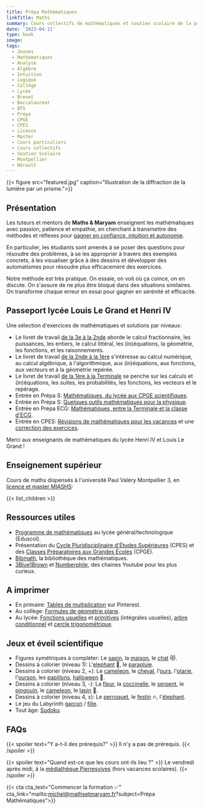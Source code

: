 ```yaml
---
title: Prépa Mathématiques
linkTitle: Maths
summary: Cours collectifs de mathématiques et soutien scolaire de la primaire au lycée, à Montpellier. Cours d'analyse, d'algèbre, géométrie, statistiques et programmation Python.
date: '2023-04-11'
type: book
image:
tags:
  - Jeunes
  - Mathématiques
  - Analyse
  - Algèbre
  - Intuition
  - Logique
  - Collège
  - Lycée
  - Brevet
  - Baccalauréat
  - BTS
  - Prépa
  - CPGE
  - CPES
  - Licence
  - Master
  - Cours particuliers
  - Cours collectifs
  - Soutien Scolaire
  - Montpellier
  - Hérault
---
```


{{< figure src="featured.jpg" caption="Illustration de la diffraction de la lumière par un prisme.">}}

## Présentation

Les tuteurs et mentors de <b>Maths & Maryam</b> enseignent les mathématiques avec passion, patience et empathie, en cherchant à transmettre des méthodes et réflexes pour [gagner en confiance, intuition et autonomie](https://www.mathsetmaryam.fr/p/7-astuces-pour-progresser-en-maths/). 

En particulier, les étudiants sont amenés à se poser des questions pour résoudre des problèmes, à se les approprier à travers des exemples concrets, à les visualiser grâce à des dessins et développer des automatismes pour résoudre plus efficacement des exercices.

Notre méthode est très pratique. On essaie, on voit où ça coince, on en discute. On s'assure de ne plus être bloqué dans des situations similaires. On transforme chaque erreur en essai pour gagner en sérénité et efficacité.

## Passeport lycée Louis Le Grand et Henri IV

Une sélection d'exercices de mathématiques et solutions par niveaux:
- Le livret de travail [de la 3e à la 2nde](https://www.louislegrand.fr/wp-content/uploads/2021/07/Livret-3eme-2nde.pdf) aborde le calcul fractionnaire, les puissances, les entiers, le calcul littéral, les (in)équations, la géométrie, les fonctions, et les raisonnements.
- Le livret de travail [de la 2nde à la 1ère](https://lycee-henri4.com/wp-content/uploads/2023/06/Livret-2nde-1ere.pdf) s'intéresse au calcul numérique, au calcul algébrique, à l'algorithmique, aux (in)équations, aux fonctions, aux vecteurs et à la géométrie repérée.
- Le livret de travail [de la 1ère à la Terminale](https://lycee-henri4.com/wp-content/uploads/2024/07/Livret-1ere-Term-2024-07-.pdf) se penche sur les calculs et (in)équations, les suites, les probabilités, les fonctions, les vecteurs et le repérage.
- Entrée en Prépa S: [Mathématiques, du lycée aux CPGE scientifiques](https://www.louislegrand.fr/wp-content/uploads/2022/02/EXOS-TERMINALE3-3-AVECDESSIN-2.pdf).
- Entrée en Prépa S: [Quelques outils mathématiques pour la physique](https://lycee-henri4.com/wp-content/uploads/2023/06/poly-MPSI2023.pdf).
- Entrée en Prépa ECG: [Mathématiques, entre la Terminale et la classe d'ECG](https://lycee-henri4.com/wp-content/uploads/2022/07/ECG1-MATHS.pdf).
- Entrée en CPES: [Révisions de mathématiques pour les vacances](https://lycee-henri4.com/wp-content/uploads/2022/07/CPES-MATHS.pdf) et une [correction des exercices](https://www.mathsetmaryam.fr/u/CPES-Revisions-Maths.pdf).

Merci aux enseignants de mathématiques du lycée Henri IV et Louis Le Grand !

## Enseignement supérieur

Cours de maths dispensés à l'université Paul Valéry Montpellier 3, en [licence et master MIASHS](https://ufr6.www.univ-montp3.fr/fr/licence_miashs):

{{< list_children >}}

## Ressources utiles

- [Programme de mathématiques](https://eduscol.education.fr/1723/programmes-et-ressources-en-mathematiques-voie-gt) au lycée général/technologique (Eduscol).
- Présentation du [Cycle Pluridisciplinaire d'Études Supérieures](https://www.enseignementsup-recherche.gouv.fr/fr/le-cycle-pluridisciplinaire-d-etudes-superieures-84197) (CPES) et des [Classes Préparatoires aux Grandes Écoles](https://www.enseignementsup-recherche.gouv.fr/fr/classes-preparatoires-aux-grandes-ecoles-cpge-46496) (CPGE).
- [Bibmath](https://www.bibmath.net/), la bibliothèque des mathématiques.
- [3Blue1Brown](https://www.youtube.com/c/3blue1brown) et [Numberphile](https://www.youtube.com/user/Numberphile), des chaines Youtube pour les plus curieux.

## A imprimer

- En primaire: [Tables de multiplication](https://i.pinimg.com/736x/14/0d/be/140dbe1148d46d94e239084a6086cf28.jpg) sur Pinterest.
- Au collège: [Formules de géométrie plane](https://i.pinimg.com/736x/1a/08/d4/1a08d487c1972fdd5f5daf84081fee08.jpg).
- Au lycée: [Fonctions usuelles](https://i.pinimg.com/736x/ed/89/d5/ed89d530fcf24e471bf5993a9776eff6.jpg) et [primitives](https://i.pinimg.com/1200x/8e/10/d1/8e10d14a4ac34ee5d3dfcdf92f358260.jpg) (intégrales usuelles), [arbre conditionnel](https://i.pinimg.com/736x/83/83/13/838313f21fd105e0466b14f8d608cde5.jpg) et [cercle trigonométrique](https://i.pinimg.com/736x/19/f5/b3/19f5b354491a16b870ef4108e909a258--animation.jpg).

## Jeux et éveil scientifique

- Figures symétriques à compléter: Le [sapin](https://i.pinimg.com/736x/db/2c/68/db2c68e593cce0bd13046b771f023467.jpg), la [maison](https://i.pinimg.com/736x/e2/74/45/e27445f460fda544b03c7324f82911e0.jpg), le [chat](https://i.pinimg.com/736x/7b/8f/db/7b8fdb2d967348994dbca52aad6abbb2.jpg) 😻.
- Dessins à colorier (niveau 1): L'[elephant](https://clipart-library.com/coloring/8TAKqjqTa.gif) 🐘, le [parapluie](https://i.pinimg.com/736x/2d/86/d0/2d86d09b0442d1345eeb0d71fd453250.jpg).
- Dessins à colorier (niveau 2, +): Le [cameleon](https://i.pinimg.com/736x/97/7a/43/977a433de58f8c7da399ae1e82a6fb28.jpg), le [cheval](https://i.pinimg.com/736x/bf/dc/69/bfdc69159b365b284fa1ad05af8f0779.jpg), l'[ours](https://i.pinimg.com/736x/e1/6f/6e/e16f6eb34a5e034acc98c15750da3a55.jpg), l'[otarie](https://i.pinimg.com/564x/82/e4/95/82e495317a7e048e2f6ac5839fc5afef.jpg), l'[ourson](https://i.pinimg.com/736x/19/b8/3c/19b83ce4a9716c2f45a492d75a8941b0.jpg), les [papillons](https://i.pinimg.com/736x/11/ba/09/11ba0909c1f49aa8ca7928d673229160.jpg), [halloween](https://i.pinimg.com/564x/e2/3d/65/e23d6571ed9dba9babb173551af59166.jpg) 🎃.
- Dessins à colorier (niveau 3, -): La [fleur](https://i.pinimg.com/564x/a6/d0/6d/a6d06d309d1a87423de40bc7da2a6a6d.jpg), la [coccinelle](https://i.pinimg.com/736x/21/8a/ed/218aedf42f32c4c926a7c3d45a7ccbd9.jpg), le [serpent](https://i.pinimg.com/474x/40/c8/26/40c826198c9bcf59c0abda5a77691c8e.jpg), le [pingouin](https://i.pinimg.com/736x/49/67/e0/4967e00fdb350ab80cc3c610088f88b4.jpg), le [cameleon](https://i.pinimg.com/736x/b2/a9/18/b2a9181ea5978216cded0cf431748a4d.jpg), le [lapin](https://i.pinimg.com/736x/36/5f/64/365f64b2082859963c125a90a349dba8.jpg) 🐰.
- Dessins à colorier (niveau 4, x): Le [perroquet](https://i.pinimg.com/736x/c7/09/67/c709670951caff3fe13733aa94b5becb.jpg), le [festin](https://i.pinimg.com/736x/a0/92/18/a092181e1fdfdb2ed1704ef54ff8dc72.jpg) 🔥, l'[élephant](https://i.pinimg.com/736x/4e/d6/66/4ed6661ee3ce6674544c46ffae77bcf3.jpg).
- Le jeu du Labyrinth [garçon](https://i.pinimg.com/236x/17/a7/bd/17a7bdce58a4a949d3ec9847c7401e48.jpg) / [fille](https://i.pinimg.com/236x/03/c2/21/03c221c4d917dd0a46b5ac2d56e8867d.jpg).
- Tout âge: [Sudoku](https://www.pinterest.fr/search/pins/?q=sudoku&rs=typed).

## FAQs

{{< spoiler text="Y a-t-il des prérequis?" >}}
Il n'y a pas de prérequis.
{{< /spoiler >}}

{{< spoiler text="Quand est-ce que les cours ont-ils lieu ?" >}}
Le vendredi après midi, à la [médiathèque Pierresvives](https://pierresvives.herault.fr/) (hors vacances scolaires).
{{< /spoiler >}}

{{< cta cta_text="Commencer la formation ✅" cta_link="mailto:michel@mathsetmaryam.fr?subject=Prépa Mathématiques">}}